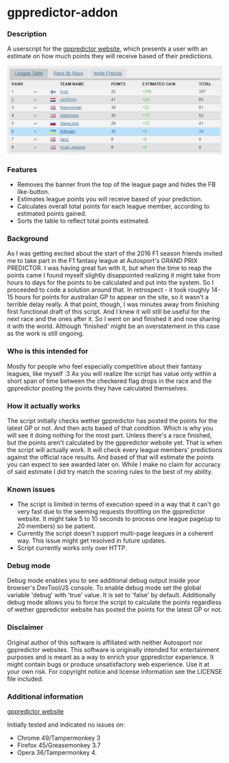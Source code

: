 # gppredictor-addon

### Description
A userscript for the [gppredictor website](http://gppredictor.com/), which presents a user with an estimate on how much points they will receive based of their predictions.

![Like this](https://github.com/NitrogenUA/gppredictor-addon/blob/master/example.png)

### Features
* Removes the banner from the top of the league page and hides the FB like-button.
* Estimates league points you will receive based of your prediction.
* Calculates overall total points for each league member, according to estimated points gained.
* Sorts the table to reflect total points estimated.

### Background
As I was getting excited about the start of the 2016 F1 season friends invited me to take part in the F1 fantasy league at Autosport's GRAND PRIX PREDICTOR. I was having great fun with it, but when the time to reap the points came I found myself slightly disappointed realizing it might take from hours to days for the points to be calculated and put into the system. So I proceeded to code a solution around that. In retrospect - it took roughly 14-15 hours for points for australian GP to appear on the site, so it wasn't a terrible delay really. A that point, though, I was minutes away from finishing first functional draft of this script. And I knew it will still be useful for the next race and the ones after it. So I went on and finished it and now sharing it with the world. Although 'finished' might be an overstatement in this case as the work is still ongoing.

### Who is this intended for
Mostly for people who feel especially competitive about their fantasy leagues, like myself :3 As you will realize the script has value only within a short span of time between the checkered flag drops in the race and the gppredictor posting the points they have calculated themselves.

### How it actually works
The script initially checks wether gppredictor has posted the points for the latest GP or not. And then acts based of that condition. Which is why you will see it doing nothing for the most part. Unless there's a race finished, but the points aren't calculated by the gppredictor website yet. That is when the script will actually work. It will check every league members' predictions against the official race results. And based of that will estimate the points you can expect to see awarded later on. While I make no claim for accuracy of said estimate I did try match the scoring rules to the best of my ability.

### Known issues
* The script is limited in terms of execution speed in a way that it can't go very fast due to the seeming requests throttling on the gppredictor website. It might take 5 to 10 seconds to process one league page(up to 20 members) so be patient.
* Currently the script doesn't support multi-page leagues in a coherent way. This issue might get resolved in future updates.
* Script currently works only over HTTP.

### Debug mode
Debug mode enables you to see additional debug output inside your browser's DevTool/JS console. To enable debug mode set the global variable 'debug' with 'true' value. It is set to 'false' by default. Additionally debug mode allows you to force the script to calculate the points regardless of wether gppredictor website has posted the points for the latest GP or not.

### Disclaimer
Original author of this software is affiliated with neither Autosport nor gppredictor websites. This software is originally intended for entertainment purposes and is meant as a way to enrich your gppredictor experience. It might contain bugs or produce unsatisfactory web experience. Use it at your own risk. For copyright notice and license information see the LICENSE file included.

### Additional information
[gppredictor website](http://gppredictor.com/)

Initially tested and indicated no issues on:
* Chrome 49/Tampermonkey 3
* Firefox 45/Greasemonkey 3.7
* Opera 36/Tampermonkey 4.
